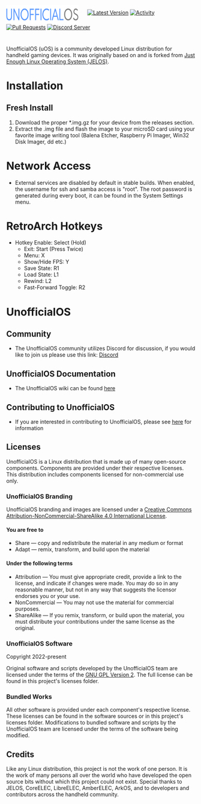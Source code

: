 <img src="https://raw.githubusercontent.com/RetroGFX/UnofficialOS/main/distributions/UnofficialOS/logos/unofficialos-logo.png" width=192 align='middle'>&nbsp;&nbsp;&nbsp;&nbsp;&nbsp;&nbsp;[![Latest Version](https://img.shields.io/github/release/RetroGFX/UnofficialOS.svg?color=5998FF&label=latest%20version&style=flat-square)](https://github.com/RetroGFX/UnofficialOS/releases/latest) [![Activity](https://img.shields.io/github/commit-activity/m/RetroGFX/UnofficialOS?color=5998FF&style=flat-square)](https://github.com/RetroGFX/UnofficialOS/commits) [![Pull Requests](https://img.shields.io/github/issues-pr-closed/RetroGFX/UnofficialOS?color=5998FF&style=flat-square)](https://github.com/RetroGFX/UnofficialOS/pulls) [![Discord Server](https://img.shields.io/discord/1071988151750508544?color=5998FF&label=Discord&style=flat-square)](https://discord.gg/zGjXqGNMzb)
#
UnofficialOS (uOS) is a community developed Linux distribution for handheld gaming devices. It was originally based on and is forked from [Just Enough Linux Operating System (JELOS)](https://github.com/JustEnoughLinuxOS).

# Installation

## Fresh Install
1. Download the proper *.img.gz for your device from the releases section.
2. Extract the .img file and flash the image to your microSD card using your favorite image writing tool (Balena Etcher, Raspberry Pi Imager, Win32 Disk Imager, dd etc.)

# Network Access
* External services are disabled by default in stable builds.  When enabled, the username for ssh and samba access is "root".  The root password is generated during every boot, it can be found in the System Settings menu.

# RetroArch Hotkeys
* Hotkey Enable: Select (Hold)
  * Exit: Start (Press Twice)
  * Menu: X
  * Show/Hide FPS: Y
  * Save State: R1
  * Load State: L1
  * Rewind: L2
  * Fast-Forward Toggle: R2

# UnofficialOS
## Community
* The UnofficialOS community utilizes Discord for discussion, if you would like to join us please use this link: [Discord](https://discord.gg/BdNey2kZrv)

## UnofficialOS Documentation
* The UnofficialOS wiki can be found [here](https://github.com/RetroGFX/UnofficialOS/wiki)

## Contributing to UnofficialOS
* If you are interested in contributing to UnofficialOS, please see [here](https://github.com/RetroGFX/UnofficialOS/blob/main/BUILDING.md) for information

## Licenses
UnofficialOS is a Linux distribution that is made up of many open-source components.  Components are provided under their respective licenses.  This distribution includes components licensed for non-commercial use only.

### UnofficialOS Branding
UnofficialOS branding and images are licensed under a [Creative Commons Attribution-NonCommercial-ShareAlike 4.0 International License](https://creativecommons.org/licenses/by-nc-sa/4.0/).

#### You are free to
* Share — copy and redistribute the material in any medium or format
* Adapt — remix, transform, and build upon the material

#### Under the following terms
* Attribution — You must give appropriate credit, provide a link to the license, and indicate if changes were made. You may do so in any reasonable manner, but not in any way that suggests the licensor endorses you or your use.
* NonCommercial — You may not use the material for commercial purposes.
* ShareAlike — If you remix, transform, or build upon the material, you must distribute your contributions under the same license as the original.

### UnofficialOS Software
Copyright 2022-present 

Original software and scripts developed by the UnofficialOS team are licensed under the terms of the [GNU GPL Version 2](https://choosealicense.com/licenses/gpl-2.0/).  The full license can be found in this project's licenses folder.

### Bundled Works
All other software is provided under each component's respective license.  These licenses can be found in the software sources or in this project's licenses folder.  Modifications to bundled software and scripts by the UnofficialOS team are licensed under the terms of the software being modified.

## Credits
Like any Linux distribution, this project is not the work of one person.  It is the work of many persons all over the world who have developed the open source bits without which this project could not exist.  Special thanks to JELOS, CoreELEC, LibreELEC, AmberELEC, ArkOS, and to developers and contributors across the handheld community.
